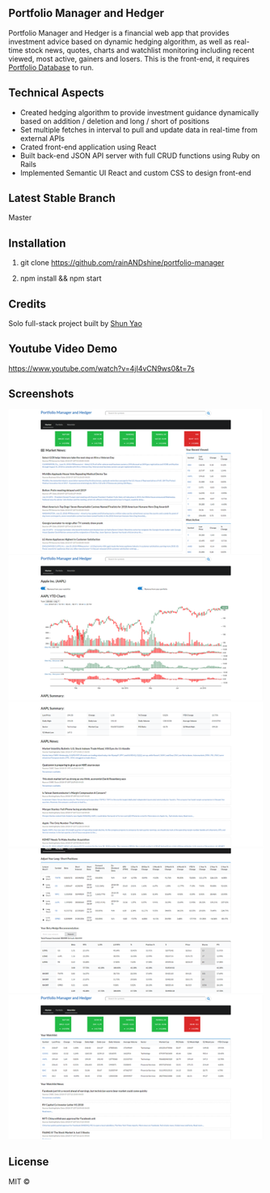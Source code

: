 ## Portfolio Manager and Hedger
Portfolio Manager and Hedger is a financial web app that provides investment advice based on dynamic hedging algorithm, as well as real-time stock news, quotes, charts and watchlist monitoring including recent viewed, most active, gainers and losers. This is the front-end, it requires [Portfolio Database](https://github.com/rainANDshine/portfolio-database) to run.

## Technical Aspects
+ Created hedging algorithm to provide investment guidance dynamically based on addition / deletion and long / short of positions
+ Set multiple fetches in interval to pull and update data in real-time from external APIs
+ Crated front-end application using React
+ Built back-end JSON API server with full CRUD functions using Ruby on Rails
+ Implemented Semantic UI React and custom CSS to design front-end

## Latest Stable Branch
Master

## Installation
1. git clone https://github.com/rainANDshine/portfolio-manager

2. npm install && npm start

## Credits
Solo full-stack project built by [Shun Yao](https://github.com/rainANDshine)

## Youtube Video Demo
https://www.youtube.com/watch?v=4jI4vCN9ws0&t=7s

## Screenshots
<img src="1.png" alt="1">
<img src="2.png" alt="2">
<img src="3.png" alt="3">
<img src="4.png" alt="4">
<img src="5.png" alt="5">

## License
MIT ©
